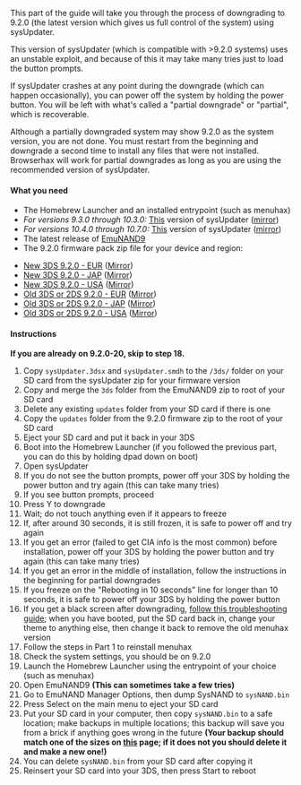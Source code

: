This part of the guide will take you through the process of downgrading to 9.2.0 (the latest version which gives us full control of the system) using sysUpdater.

This version of sysUpdater (which is compatible with >9.2.0 systems) uses an unstable exploit, and because of this it may take many tries just to load the button prompts.

If sysUpdater crashes at any point during the downgrade (which can happen occasionally), you can power off the system by holding the power button. You will be left with what's called a "partial downgrade" or "partial", which is recoverable.

Although a partially downgraded system may show 9.2.0 as the system version, you are not done. You must restart from the beginning and downgrade a second time to install any files that were not installed. Browserhax will work for partial downgrades as long as you are using the recommended version of sysUpdater.

#### What you need

* The Homebrew Launcher and an installed entrypoint (such as menuhax)
* *For versions 9.3.0 through 10.3.0:* [This](https://mega.nz/#!10FjBKrB!PqbqJ8oSzoX-6iuhafR7kdHiWUBQSptrhjYTR6BLLUI) version of sysUpdater ([mirror](https://drive.google.com/file/d/0BzPfvjeuhqoDa1VQYzdoT18xSlU/view?usp=sharing))
* *For versions 10.4.0 through 10.7.0:* [This](https://mega.nz/#!ttsjnZRL!RvlwYATKjJRETM-BolvuHmnKqewqBJoYdHPqrC-LlJI) version of sysUpdater ([mirror](https://drive.google.com/file/d/0BzPfvjeuhqoDSk9KUThnVEFJa00/view?usp=sharing))
* The latest release of [EmuNAND9](https://github.com/d0k3/EmuNAND9/releases)
* The 9.2.0 firmware pack zip file for your device and region:
 +    [New 3DS 9.2.0 - EUR](https://mega.nz/#!F4U32b4B!tPhl3G0HEmzg5Pd5zQ29ndf1icQqU_LBoogygSL13EY
) ([Mirror](https://drive.google.com/open?id=0BzPfvjeuhqoDOWpMTWdybzF3TUU))    
 +    [New 3DS 9.2.0 - JAP](https://mega.nz/#!VxcF3TIK!Bm5LgFxo5V4Nepe9ZlWnx7bichE1V7p7pR_HqwimU5M
) ([Mirror](https://drive.google.com/file/d/0BzPfvjeuhqoDU2plUWwxa2gtV0E/view?usp=sharing))    
 +    [New 3DS 9.2.0 - USA](https://mega.nz/#!gslWiIoK!SF7uFk9rzWTK6oitCDoeAdvphcCzhKWsnTAMXw7zwOU
) ([Mirror](https://drive.google.com/file/d/0BzPfvjeuhqoDbEV2aTRjb1oxekE/view?usp=sharing))    
 +    [Old 3DS or 2DS 9.2.0 - EUR](https://mega.nz/#!xh0wCRYQ!AaxVlej5jG4YPthojiI403alEtYfrkqq4FfdTy10EcU
) ([Mirror](https://drive.google.com/file/d/0BzPfvjeuhqoDT0oxaGxPSmJ5Rlk/view?usp=sharing))    
 +    [Old 3DS or 2DS 9.2.0 - JAP](https://mega.nz/#!dxMUgTDL!sWvpVP4yWL_H66sOMG9VCJh3xMGG0_GgaX22gTpRE24
) ([Mirror](https://drive.google.com/file/d/0BzPfvjeuhqoDNnNrXzh4UlFPNzQ/view?usp=sharing))    
 +    [Old 3DS or 2DS 9.2.0 - USA](https://mega.nz/#!VsMTFDIR!-TfpWoCcCNEky-EfWHFDb1Cf6Ob0VJL0oF01J2YD2Cs) ([Mirror](https://drive.google.com/file/d/0BzPfvjeuhqoDRVY4YWVsMjVqTkU/view?usp=sharing))

#### Instructions

**If you are already on 9.2.0-20, skip to step 18.**

1. Copy `sysUpdater.3dsx` and `sysUpdater.smdh` to the `/3ds/` folder on your SD card from the sysUpdater zip for your firmware version
2. Copy and merge the `3ds` folder from the EmuNAND9 zip to root of your SD card
2. Delete any existing `updates` folder from your SD card if there is one
3. Copy the `updates` folder from the 9.2.0 firmware zip to the root of your SD card
4. Eject your SD card and put it back in your 3DS
5. Boot into the Homebrew Launcher (if you followed the previous part, you can do this by holding dpad down on boot)
6. Open sysUpdater
7. If you do not see the button prompts, power off your 3DS by holding the power button and try again (this can take many tries)
8. If you see button prompts, proceed
9. Press Y to downgrade
10. Wait; do not touch anything even if it appears to freeze
10. If, after around 30 seconds, it is still frozen, it is safe to power off and try again
11. If you get an error (failed to get CIA info is the most common) before installation, power off your 3DS by holding the power button and try again (this can take many tries)
12. If you get an error in the middle of installation, follow the instructions in the beginning for partial downgrades
13. If you freeze on the "Rebooting in 10 seconds" line for longer than 10 seconds, it is safe to power off your 3DS by holding the power button
14. If you get a black screen after downgrading, [follow this troubleshooting guide](https://github.com/Plailect/Guide/wiki/Troubleshooting#ts_sys_down); when you have booted, put the SD card back in, change your theme to anything else, then change it back to remove the old menuhax version
14. Follow the steps in Part 1 to reinstall menuhax
15. Check the system settings, you should be on 9.2.0
16. Launch the Homebrew Launcher using the entrypoint of your choice (such as menuhax)
17. Open EmuNAND9 **(This can sometimes take a few tries)**
18. Go to EmuNAND Manager Options, then dump SysNAND to `sysNAND.bin`
20. Press Select on the main menu to eject your SD card
21. Put your SD card in your computer, then copy `sysNAND.bin` to a safe location; make backups in multiple locations; this backup will save you from a brick if anything goes wrong in the future **(Your backup should match one of the sizes on [this](http://wiki.gbatemp.net/wiki/3DS_Flashcart_FAQ#What_is_the_correct_size_of_the_NAND_dump.3F) page; if it does not you should delete it and make a new one!)**
22. You can delete `sysNAND.bin` from your SD card after copying it
23. Reinsert your SD card into your 3DS, then press Start to reboot